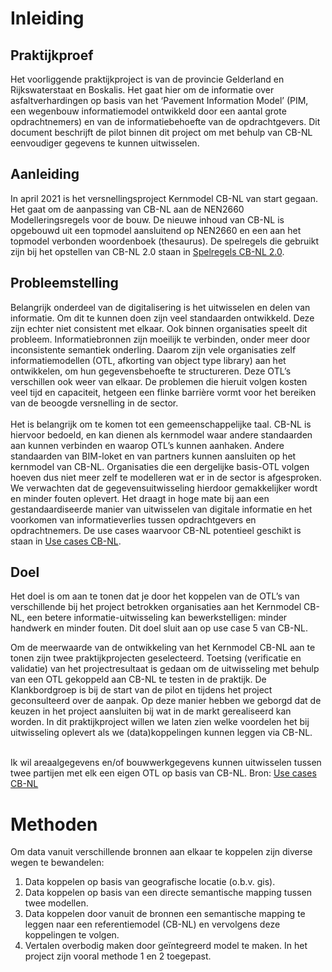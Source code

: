 # Inleiding

## Praktijkproef 
Het voorliggende praktijkproject is van de provincie Gelderland en Rijkswaterstaat en Boskalis. Het gaat hier om de informatie over asfaltverhardingen op basis van het ‘Pavement Information Model’ (PIM, een wegenbouw informatiemodel ontwikkeld door een aantal grote opdrachtnemers) en van de informatiebehoefte van de opdrachtgevers. Dit document beschrijft de pilot binnen dit project om met behulp van CB-NL eenvoudiger gegevens te kunnen uitwisselen.

## Aanleiding

In april 2021 is het versnellingsproject Kernmodel CB-NL van start gegaan. Het gaat om de aanpassing van CB-NL aan de NEN2660 Modelleringsregels voor de bouw. De nieuwe inhoud van CB-NL is opgebouwd uit een topmodel aansluitend op NEN2660 en een aan het topmodel verbonden woordenboek (thesaurus). De spelregels die gebruikt zijn bij het opstellen van CB-NL 2.0 staan in [Spelregels CB-NL 2.0](https://bimloket.github.io/CB-NL/spelregels). 

## Probleemstelling
Belangrijk onderdeel van de digitalisering is het uitwisselen en delen van informatie. Om dit te kunnen doen zijn veel standaarden ontwikkeld. Deze zijn echter niet consistent met elkaar. Ook binnen organisaties speelt dit probleem. Informatiebronnen zijn moeilijk te verbinden, onder meer door inconsistente semantiek onderling. Daarom zijn vele organisaties zelf informatiemodellen (OTL, afkorting van object type library) aan het ontwikkelen, om hun gegevensbehoefte te structureren. Deze OTL’s verschillen ook weer van elkaar. De problemen die hieruit volgen kosten veel tijd en capaciteit, hetgeen een flinke barrière vormt voor het bereiken van de beoogde versnelling in de sector. 
<br>
<br>
Het is belangrijk om te komen tot een gemeenschappelijke taal. CB-NL is hiervoor bedoeld, en kan dienen als kernmodel waar andere standaarden aan kunnen verbinden en waarop OTL’s kunnen aanhaken.
Andere standaarden van BIM-loket en van partners kunnen aansluiten op het kernmodel van CB-NL. Organisaties die een dergelijke basis-OTL volgen hoeven dus niet meer zelf te modelleren wat er in de sector is afgesproken. We verwachten dat de gegevensuitwisseling hierdoor gemakkelijker wordt en minder fouten oplevert.
Het draagt in hoge mate bij aan een gestandaardiseerde manier van uitwisselen van digitale informatie en het voorkomen van informatieverlies tussen opdrachtgevers en opdrachtnemers. De use cases waarvoor CB-NL potentieel geschikt is staan in <a href="https://bimloket.github.io/CB-NL/usecases">Use cases CB-NL</a>.


## Doel
Het doel is om aan te tonen dat je door het koppelen van de OTL’s van verschillende bij het project betrokken organisaties aan het Kernmodel CB-NL, een betere informatie-uitwisseling kan bewerkstelligen: minder handwerk en minder fouten. Dit doel sluit aan op use case 5 van CB-NL.

Om de meerwaarde van de ontwikkeling van het Kernmodel CB-NL aan te tonen zijn twee praktijkprojecten geselecteerd. Toetsing (verificatie en validatie) van het projectresultaat is gedaan om de uitwisseling met behulp van een OTL gekoppeld aan CB-NL te testen in de praktijk. De Klankbordgroep is bij de start van de pilot en tijdens het project geconsulteerd over de aanpak. Op deze manier hebben we geborgd dat de keuzen in het project aansluiten bij wat in de markt gerealiseerd kan worden. In dit praktijkproject willen we laten zien welke voordelen het bij uitwisseling oplevert als we (data)koppelingen kunnen leggen via CB-NL.
<br> 
<br>

<aside class="note" title="Scenario 5: Areaalgegevens uitwisselen">
Ik wil areaalgegevens en/of bouwwerkgegevens kunnen uitwisselen tussen twee partijen met elk een eigen OTL op basis van CB-NL. Bron: <a href="https://bimloket.github.io/CB-NL/usecases">Use cases CB-NL</a>
</aside>

# Methoden
Om data vanuit verschillende bronnen aan elkaar te koppelen zijn diverse wegen te bewandelen:
1.	Data koppelen op basis van geografische locatie (o.b.v. gis).
2.	Data koppelen op basis van een directe semantische mapping tussen twee modellen.
3.	Data koppelen door vanuit de bronnen een semantische mapping te leggen naar een referentiemodel (CB-NL) en vervolgens deze koppelingen te volgen.
4.	Vertalen overbodig maken door geïntegreerd model te maken.
In het project zijn vooral methode 1 en 2 toegepast.

